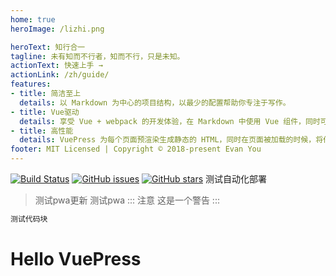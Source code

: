 ```yaml
---
home: true
heroImage: /lizhi.png

heroText: 知行合一
tagline: 未有知而不行者，知而不行，只是未知。
actionText: 快速上手 →
actionLink: /zh/guide/
features:
- title: 简洁至上
  details: 以 Markdown 为中心的项目结构，以最少的配置帮助你专注于写作。
- title: Vue驱动
  details: 享受 Vue + webpack 的开发体验，在 Markdown 中使用 Vue 组件，同时可以使用 Vue 来开发自定义主题。
- title: 高性能
  details: VuePress 为每个页面预渲染生成静态的 HTML，同时在页面被加载的时候，将作为 SPA 运行。
footer: MIT Licensed | Copyright © 2018-present Evan You
---
```


[![Build Status](https://travis-ci.com/ysmc-slg/ysmcBlog.svg?branch=main)](https://travis-ci.com/ysmc-slg/ysmcBlog)
[![GitHub issues](https://img.shields.io/github/issues/ysmc-slg/ysmcBlog)](https://github.com/ysmc-slg/ysmcBlog/issues)
[![GitHub stars](https://img.shields.io/github/stars/ysmc-slg/ysmcBlog)](https://github.com/ysmc-slg/ysmcBlog/stargazers)
测试自动化部署
> 测试pwa更新
测试pwa
::: 注意
这是一个警告
:::
``` js
测试代码块
```
# Hello VuePress